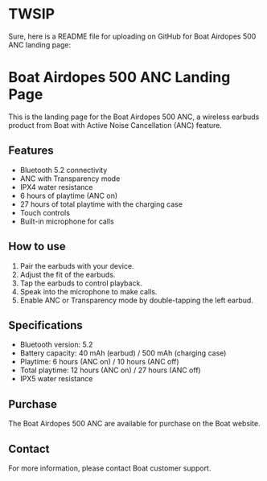 # TWSIP
Sure, here is a README file for uploading on GitHub for Boat Airdopes 500 ANC landing page:


# Boat Airdopes 500 ANC Landing Page

This is the landing page for the Boat Airdopes 500 ANC, a wireless earbuds product from Boat with Active Noise Cancellation (ANC) feature.

## Features

* Bluetooth 5.2 connectivity
* ANC with Transparency mode
* IPX4 water resistance
* 6 hours of playtime (ANC on)
* 27 hours of total playtime with the charging case
* Touch controls
* Built-in microphone for calls


## How to use

1. Pair the earbuds with your device.
2. Adjust the fit of the earbuds.
3. Tap the earbuds to control playback.
4. Speak into the microphone to make calls.
5. Enable ANC or Transparency mode by double-tapping the left earbud.

## Specifications

* Bluetooth version: 5.2
* Battery capacity: 40 mAh (earbud) / 500 mAh (charging case)
* Playtime: 6 hours (ANC on) / 10 hours (ANC off)
* Total playtime: 12 hours (ANC on) / 27 hours (ANC off)
* IPX5 water resistance

## Purchase

The Boat Airdopes 500 ANC are available for purchase on the Boat website.

## Contact

For more information, please contact Boat customer support.
